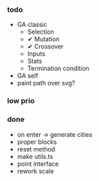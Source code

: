 ### todo

- GA classic
  - Selection
  - ✔ Mutation
  - ✔ Crossover
  - Inputs
  - Stats
  - Termination condition
- GA self
- paint path over svg?

### low prio

### done

- on enter -> generate cities
- proper blocks
- reset method
- make utils.ts
- point interface
- rework scale
